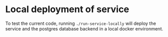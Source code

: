 # Local deployment of service

To test the current code, running `./run-service-locally` will deploy the service and the postgres database backend in a local docker environment.
